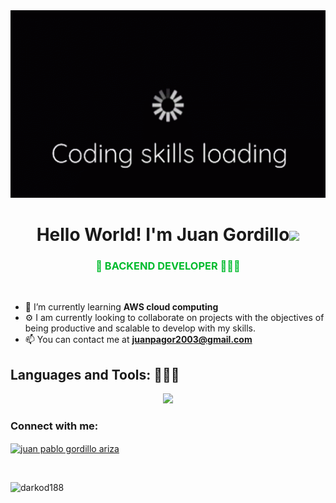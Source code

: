 <!-- Agregar banner -->
<div style="text-align: center;">
  <img src="./assets/coding.gif" alt="Banner Darkod404" width="900" height="300"/>
</div>

<h1 align="center">Hello World! I'm Juan Gordillo<img src="https://media.giphy.com/media/hvRJCLFzcasrR4ia7z/giphy.gif" width="35"></h1>

<h3 align="center" style="color: #00bb2d;">👾 BACKEND DEVELOPER 👨🏻‍💻</h3>

<br>

<p align="left">

- 🌱 I’m currently learning **AWS cloud computing**
- ⚙️ I am currently looking to collaborate on projects with the objectives of being productive and scalable to develop with my skills.
- 📫 You can contact me at **juanpagor2003@gmail.com**
</p>


<h2 align="left">Languages and Tools:
 👨🏻‍💻</h2>
<p align="center">
  <a href="https://skillicons.dev">
    <img src="https://skillicons.dev/icons?i=java,spring,maven,cs,docker,kubernetes,nestjs,git,github,mongodb,mysql,postman" />
  </a>
</p>

<h3 align="left">Connect with me:</h3>
<p align="left">
<a href="https://www.linkedin.com/in/juanpablo-gordillo/" target="blank"><img align="center" src="https://raw.githubusercontent.com/rahuldkjain/github-profile-readme-generator/master/src/images/icons/Social/linked-in-alt.svg" alt="juan pablo gordillo ariza" height="30" width="40" /></a>
</p>

<br>

<p align="left"> <img src="https://komarev.com/ghpvc/?username=darkod188&label=Profile%20views&color=0e75b6&style=flat" alt="darkod188" /> </p>
